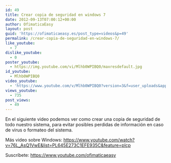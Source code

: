 ```yaml
---
id: 49
title: Crear copia de seguridad en windows 7
date: 2012-09-13T07:00:12+00:00
author: OfimaticaEasy
layout: post
guid: 'https://ofimaticaeasy.es/post_type=videos&p=49'
permalink: /crear-copia-de-seguridad-en-windows-7/
like_youtube:
  - 7
dislike_youtube:
  - 0
poster_youtube:
  - https://img.youtube.com/vi/Mlhb0WPIBQ0/maxresdefault.jpg
id_youtube:
  - Mlhb0WPIBQ0
video_youtube:
  - 'https://www.youtube.com/v/Mlhb0WPIBQ0?version=3&f=user_uploads&app=youtube_gdata'
views_youtube:
  - 735
post_views:
  - 49
---
```

En el siguiente video podemos ver como crear una copia de seguridad de todo nuestro sistema, para evitar posibles perdidas de información en caso de virus o formateo del sistema.

Más video sobre Windows: https://www.youtube.com/watch?v=76L_AsQ1VwE&list=PL645E273C1EFE935C&feature=plcp

Suscríbete: https://www.youtube.com/ofimaticaeasy